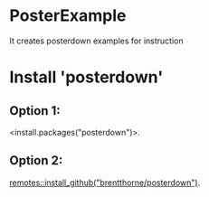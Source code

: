 # PosterExample
It creates posterdown examples for instruction

# Install 'posterdown'
## Option 1:
<install.packages("posterdown")>.
## Option 2:
<remotes::install_github("brentthorne/posterdown")>.
